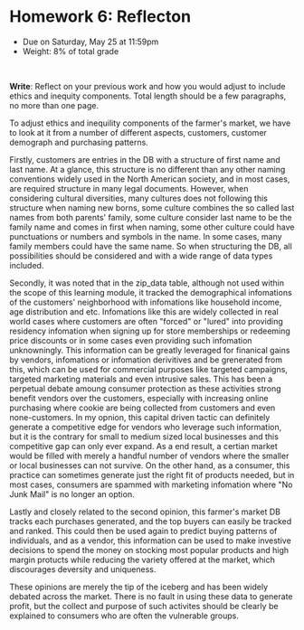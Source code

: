 # Homework 6: Reflecton

- Due on Saturday, May 25 at 11:59pm
- Weight: 8% of total grade

<br>

**Write**: Reflect on your previous work and how you would adjust to include ethics and inequity components. Total length should be a few paragraphs, no more than one page.


To adjust ethics and inequility components of the farmer's market, we have to look at it from a number of different aspects, customers, customer demograph and purchasing patterns.

Firstly, customers are entries in the DB with a structure of first name and last name. At a glance, this structure is no different than any other naming conventions widely used in the North American society, and in most cases, are required structure in many legal documents. However, when considering cultural diversities, many cultures does not following this structure when naming new borns, some culture combines the so called last names from both parents' family, some culture consider last name to be the family name and comes in first when naming, some other culture could have punctuations or numbers and symbols in the name. In some cases, many family members could have the same name. So when structuring the DB, all possibilities should be considered and with a wide range of data types included.

Secondly, it was noted that in the zip_data table, although not used within the scope of this learning module, it tracked the demographical infomations of the customers' neighborhood with infomations like household income, age distribution and etc. Infomations like this are widely collected in real world cases where customers are often "forced" or "lured" into providing residency infomation when signing up for store memberships or redeeming price discounts or in some cases even providing such infomation unknowningly. This information can be greatly leveraged for finanical gains by vendors, infomations or infomation derivitives and be grenerated from this, which can be used for commercial purposes like targeted campaigns, targeted marketing materials and even intrusive sales. This has been a perpetual debate amoung consumer protection as these activities strong benefit vendors over the customers, especially with increasing online purchasing where cookie are being collected from customers and even none-customers. In my opnion, this capital driven tactic can definitely generate a competitive edge for vendors who leverage such information, but it is the contrary for small to medium sized local businesses and this competitive gap can only ever expand. As a end result, a certian market would be filled with merely a handful number of vendors where the smaller or local businesses can not survive. On the other hand, as a consumer, this practice can sometimes generate just the right fit of products needed, but in most cases, consumers are spammed with marketing infomation where "No Junk Mail" is no longer an option.

Lastly and closely related to the second opinion, this farmer's market DB tracks each purchases generated, and the top buyers can easily be tracked and ranked. This could then be used again to predict buying patterns of individuals, and as a vendor, this information can be used to make investive decisions to spend the money on stocking most popular products and high margin protucts while reducing the variety offered at the market, which discourages deversity and uniqueness.

These opinions are merely the tip of the iceberg and has been widely debated across the market. There is no fault in using these data to generate profit, but the collect and purpose of such activites should be clearly be explained to consumers who are often the vulnerable groups.
